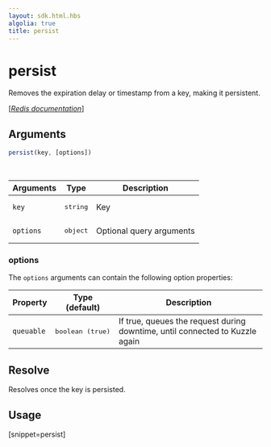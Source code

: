 ```yaml
---
layout: sdk.html.hbs
algolia: true
title: persist
---
```


# persist

Removes the expiration delay or timestamp from a key, making it persistent.

[[_Redis documentation_]](https://redis.io/commands/persist)

## Arguments

```js
persist(key, [options])
```

<br/>

| Arguments    | Type    | Description |
|--------------|---------|-------------|
| `key` | <pre>string</pre> | Key |
| ``options`` | <pre>object</pre> | Optional query arguments |

### options

The `options` arguments can contain the following option properties:

| Property   | Type (default)   | Description                       |
| ---------- | ------- | --------------------------------- |
| `queuable` | <pre>boolean (true)</pre> | If true, queues the request during downtime, until connected to Kuzzle again |

## Resolve

Resolves once the key is persisted.

## Usage

[snippet=persist]
